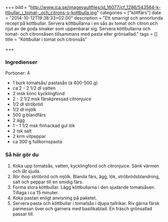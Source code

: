 +++
bild = "http://www.ica.se/imagevaultfiles/id_16077/cf_1286/543564-k-ttbullar_i_tomat-_och_citrons-s-kottbulla.jpg"
categories = ["köttfärs"]
date = "2014-10-12T19:38:33+02:00"
description = "Ett smarrigt och annorlunda recept på köttbullar. Servera köttbullarna i en sås av tomat och citron och njut av de goda smaker som uppenbarar sig. Servera köttbullarna och tomat- och citronsåsen tillsammans med pasta eller grönsallad."
tags = []
title = "Köttbullar i tomat och citronsås"

+++


### Ingredienser
Portioner: 4

- 1 burk tomatsås/ pastasås (à 400-500 g)
- ca 2 - 2 1/2 dl vatten
- 2 msk konc kycklingfond
- 2 - 2 1/2 msk färskpressad citronjuice
- 1/2 dl ströbröd
- 1/2 dl mjölk
- 500 g blandfärs
- 2 ägg
- 1 - 1 1/2 msk finhackad gul lök
- 2 tsk salt
- 2 krm vitpeppar
- ca 300 g fullkornspasta


### Så här gör du
1. Koka upp tomatsås, vatten, kycklingfond och citronjuice. Sänk värmen och låt sjuda.
1. Rör ihop ströbröd och mjölk. Blanda färs, ägg, lök, ströbrödsblandning, salt och peppar till en smidig färs.
1. Forma stora köttbullar. Lägg köttbullarna i den sjudande tomatsåsen. Tillaga i ca 15 minuter.
1. Koka pastan enligt anvisning på paketet.
1. Servera pasta och köttbullar i tomatsås i djupa tallrikar. Riv gärna färsk parmesan över och garnera med basilikablad. En fräsch grönsallad passar till.
